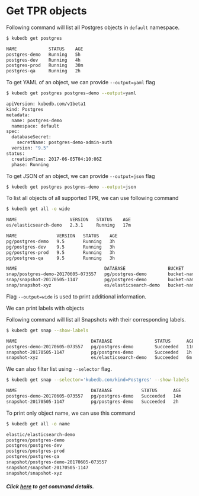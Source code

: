 # Get TPR objects

Following command will list all Postgres objects in `default` namespace.

```bash
$ kubedb get postgres

NAME            STATUS    AGE
postgres-demo   Running   5h
postgres-dev    Running   4h
postgres-prod   Running   30m
postgres-qa     Running   2h
```

To get YAML of an object, we can provide `--output=yaml` flag

```bash
$ kubedb get postgres postgres-demo --output=yaml

apiVersion: kubedb.com/v1beta1
kind: Postgres
metadata:
  name: postgres-demo
  namespace: default
spec:
  databaseSecret:
    secretName: postgres-demo-admin-auth
  version: "9.5"
status:
  creationTime: 2017-06-05T04:10:06Z
  phase: Running
```

To get JSON of an object, we can provide `--output=json` flag

```bash
$ kubedb get postgres postgres-demo --output=json
```

To list all objects of all supported TPR, we can use following command

```bash
$ kubedb get all -o wide

NAME                    VERSION   STATUS    AGE
es/elasticsearch-demo   2.3.1     Running   17m

NAME               VERSION   STATUS    AGE
pg/postgres-demo   9.5       Running   3h
pg/postgres-dev    9.5       Running   3h
pg/postgres-prod   9.5       Running   3h
pg/postgres-qa     9.5       Running   3h

NAME                                 DATABASE                BUCKET        STATUS      AGE
snap/postgres-demo-20170605-073557   pg/postgres-demo        bucket-name   Succeeded   9m
snap/snapshot-20170505-1147          pg/postgres-demo        bucket-name   Succeeded   1h
snap/snapshot-xyz                    es/elasticsearch-demo   bucket-name   Succeeded   5m
```

Flag `--output=wide` is used to print additional information.

We can print labels with objects

Following command will list all Snapshots with their corresponding labels.

```bash
$ kubedb get snap --show-labels

NAME                            DATABASE                STATUS      AGE       LABELS
postgres-demo-20170605-073557   pg/postgres-demo        Succeeded   11m       kubedb.com/kind=Postgres,kubedb.com/name=postgres-demo
snapshot-20170505-1147          pg/postgres-demo        Succeeded   1h        kubedb.com/kind=Postgres,kubedb.com/name=postgres-demo
snapshot-xyz                    es/elasticsearch-demo   Succeeded   6m        kubedb.com/kind=Elastic,kubedb.com/name=elasticsearch-demo
```

We can also filter list using `--selector` flag.

```bash
$ kubedb get snap --selector='kubedb.com/kind=Postgres' --show-labels

NAME                            DATABASE           STATUS      AGE       LABELS
postgres-demo-20170605-073557   pg/postgres-demo   Succeeded   14m       kubedb.com/kind=Postgres,kubedb.com/name=postgres-demo
snapshot-20170505-1147          pg/postgres-demo   Succeeded   2h        kubedb.com/kind=Postgres,kubedb.com/name=postgres-demo
```

To print only object name, we can use this command
```bash
$ kubedb get all -o name

elastic/elasticsearch-demo
postgres/postgres-demo
postgres/postgres-dev
postgres/postgres-prod
postgres/postgres-qa
snapshot/postgres-demo-20170605-073557
snapshot/snapshot-20170505-1147
snapshot/snapshot-xyz
```

##### Click [here](../reference/get.md) to get command details.
